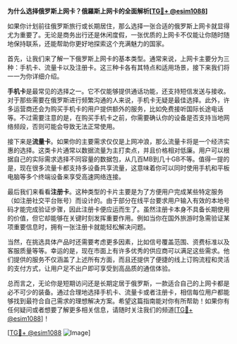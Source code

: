 **为什么选择俄罗斯上网卡？俄羅斯上网卡的全面解析[[TG💪+ @esim1088](https://t.me/s/esim1088)]**

如果你计划前往俄罗斯旅行或长期居住，那么选择一张合适的俄罗斯上网卡就显得尤为重要了。无论是商务出行还是休闲度假，一张优质的上网卡不仅能让你随时随地保持联系，还能帮助你更好地探索这个充满魅力的国家。

首先，让我们来了解一下俄罗斯上网卡的基本类型。通常来说，上网卡主要分为三种：手机卡、流量卡以及注册卡。这三种卡各有其特点和适用场景，接下来我们将一一为你详细介绍。

**手机卡**是最常见的选择之一。它不仅能够提供通话功能，还支持短信发送与接收。对于那些需要在俄罗斯进行频繁沟通的人来说，手机卡无疑是最佳选择。此外，许多运营商还会为购买手机卡的用户提供额外的服务，比如免费接听国际长途电话等。不过需要注意的是，在购买手机卡之前，你需要确认你的设备是否支持当地网络频段，否则可能会导致无法正常使用。

接下来是**流量卡**。如果你的主要需求仅仅是上网冲浪，那么流量卡将是一个经济实惠的选择。这类卡片通常以数据流量为主打卖点，并且价格相对低廉。用户可以根据自己的实际需求选择不同容量的数据包，从几百MB到几十GB不等。值得一提的是，现在很多流量卡都支持多设备共享流量，这意味着你可以同时使用手机和平板电脑等多个终端设备来享受高速网络连接。

最后我们来看看**注册卡**。这种类型的卡片主要是为了方便用户完成某些特定服务（如注册社交平台账号）而设计的。由于部分在线平台要求用户输入有效的本地号码才能完成验证步骤，因此注册卡便应运而生了。虽然注册卡本身不具备长期使用的价值，但它却能够在关键时刻发挥重要作用。例如当你在国外旅游时急需验证某项重要信息时，拥有一张注册卡就能轻松解决问题。

当然，在挑选具体产品时还需要考虑更多因素，比如信号覆盖范围、资费标准以及客服质量等等。幸运的是，现在市面上有许多优秀的供应商可以满足这些需求。他们提供的服务不仅涵盖了上述所有方面，而且还提供了便捷的线上订购流程和灵活的支付方式，让用户足不出户即可享受到高品质的通信体验。

总而言之，无论你是短期访问还是长期定居于俄罗斯，一款适合自己的上网卡都是必不可少的装备。通过合理地选择手机卡、流量卡或者注册卡，相信每位用户都能够找到最符合自己需求的理想解决方案。希望这篇指南能对你有所帮助！如果你有任何疑问或者想要了解更多相关信息，请随时关注我们的频道[[TG💪+ @esim1088](https://t.me/s/esim1088)]！

[[TG💪+ @esim1088](https://t.me/s/esim1088) ![Image](https://i.postimg.cc/4NQfJmqS/Snipaste-2025-05-13-00-14-12.png)]